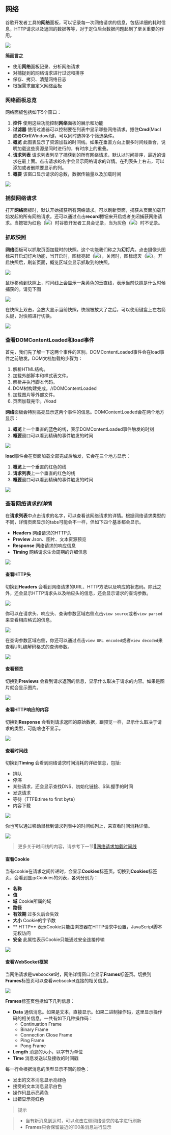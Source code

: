 ## 网络

谷歌开发者工具的**网络**面板，可以记录每一次网络请求的信息，包括详细的耗时信息，HTTP请求以及返回的数据等等，对于定位后台数据问题起到了至关重要的作用。

![](https://developers.google.cn/web/tools/chrome-devtools/network-performance/imgs/network-panel.png)

**简而言之**

* 使用**网络**面板记录、分析网络请求
* 对捕捉到的网络请求进行过滤和排序
* 保存、拷贝、清楚网络日志
* 根据需求自定义网络面板

### 网络面板总览

网络面板包括如下5个窗口：

1. **控件** 使用这些功能控制**网络**面板的展示和功能
2. **过滤器** 使用过滤器可以控制要在列表中显示哪些网络请求。摁住**Cmd**(Mac)或者**Ctrl**(Window)键，可以同时选择多个筛选条件。
3. **概览** 此图表显示了资源加载的时间线。如果在垂直方向上很多时间线重合，说明加载这些资源是同时进行的，有时序上的重叠。
4. **请求列表** 请求列表列举了捕获到的所有网络请求，默认以时间排序，最近的请求在最上面。点击请求的名字会显示网络请求的详情。在列表头上右击，可以添加或者删除要显示的列。
5. **概要** 该窗口显示请求的总数，数据传输量以及加载时间

![](https://developers.google.cn/web/tools/chrome-devtools/network-performance/imgs/panes.png)

### 捕获网络请求

打开**网络**面板时，默认开始捕获所有网络请求。可以刷新页面，捕获从页面加载开始发起的所有网络请求。还可以通过点击**record**摁钮来开启或者关闭捕获网络请求。当摁钮为红色（![](https://developers.google.cn/web/tools/chrome-devtools/network-performance/imgs/record-on.png)）时谷歌开发者工具会记录，当为灰色（![](https://developers.google.cn/web/tools/chrome-devtools/network-performance/imgs/record-off.png)）时不记录。

### 抓取快照

**网络**面板可以抓取页面加载时的快照。这个功能我们称之为**幻灯片**。点击摄像头图标来开启幻灯片功能，当开启时，图标亮起（![](https://developers.google.cn/web/tools/chrome-devtools/network-performance/imgs/filmstrip-enabled.png)），关闭时，图标熄灭（![](https://developers.google.cn/web/tools/chrome-devtools/network-performance/imgs/filmstrip-disabled.png)）。开启快照后，刷新页面，概览区域会显示抓取到的快照。

![](https://developers.google.cn/web/tools/chrome-devtools/network-performance/imgs/filmstrip.png)

鼠标移动到快照上，时间线上会显示一条黄色的垂直线，表示当前快照是什么时候捕获的。请见下图

![](https://developers.google.cn/web/tools/chrome-devtools/network-performance/imgs/filmstrip-timeline-overlay.png)

在快照上双击，会放大显示当前快照，快照被放大了之后，可以使用键盘上左右箭头键，对快照进行切换。

![](https://developers.google.cn/web/tools/chrome-devtools/network-performance/imgs/filmstrip-zoom.png)

### 查看DOMContentLoaded和load事件

首先，我们先了解一下这两个事件的区别。DOMContentLoaded事件会在load事件之前触发。DOM文档加载的步骤为：

1. 解析HTML结构。
2. 加载外部脚本和样式表文件。
3. 解析并执行脚本代码。
4. DOM树构建完成。//DOMContentLoaded
5. 加载图片等外部文件。
6. 页面加载完毕。//load

**网络**面板会特别高亮显示这两个事件的信息。DOMContentLoaded会在两个地方显示：

1. **概览**上一个垂直的蓝色的线，表示DOMContentLoaded事件触发的时刻
2. **概要**窗口可以看到精确的事件触发的时间

![](https://developers.google.cn/web/tools/chrome-devtools/network-performance/imgs/domcontentloaded.png)

**load**事件会在页面加载全部完成后触发，它会在三个地方显示：

1. **概览**上一个垂直的红色的线
2. **请求列表**上一个垂直的红色的线
3. **概要**窗口可以看到精确的事件触发的时间

![](https://developers.google.cn/web/tools/chrome-devtools/network-performance/imgs/load.png)

### 查看网络请求的详情

在**请求列表**中点击请求的名字，可以查看该网络请求的详情。根据网络请求类型的不同，详情页面显示的tabs可能会不一样，但如下四个基本都会显示。

* **Headers** 网络请求的HTTP头
* **Preview** Json、图片、文本资源预览
* **Response** 网络请求的响应信息
* **Timing** 网络请求生命周期的详细信息

![](https://developers.google.cn/web/tools/chrome-devtools/network-performance/imgs/network-headers.png)

#### 查看HTTP头

切换到**Headers** 会看到网络请求的URL、HTTP方法以及响应的状态码。除此之外，还会显示HTTP请求头以及响应头的信息，还会显示请求的查询参数。

![](https://developers.google.cn/web/tools/chrome-devtools/network-performance/imgs/network-headers.png)

你可以在请求头、响应头、查询参数区域右侧点击`view source`或者`view parsed`来查看相应格式的信息。

![](https://developers.google.cn/web/tools/chrome-devtools/network-performance/imgs/view-header-source.png)

在查询参数区域右侧，你还可以通过点击`view URL encoded`或者`view decoded`来查看URL编解码格式的查询参数。

![](https://developers.google.cn/web/tools/chrome-devtools/network-performance/imgs/view-url-encoded.png)


#### 查看预览

切换到**Previews** 会看到请求返回的信息，显示什么取决于请求的内容。如果是图片就会显示图片。

![](https://developers.google.cn/web/tools/chrome-devtools/network-performance/imgs/preview-png.png)

#### 查看HTTP响应的内容

切换到**Response** 会看到请求返回的原始数据，跟预览一样，显示什么取决于请求的类型，可能啥也不显示。

![](https://developers.google.cn/web/tools/chrome-devtools/network-performance/imgs/response-json.png)

#### 查看时间线

切换到**Timing** 会看到网络请求时间消耗的详细信息，包括:

* 排队
* 停滞
* 某些请求，还会显示查找DNS、初始化链接、SSL握手的时间
* 发送请求
* 等待（TTFB:time to first byte）
* 内容下载

![](https://developers.google.cn/web/tools/chrome-devtools/network-performance/imgs/timing-tab.png)

你也可以通过移动鼠标到请求列表中的时间线列上，来查看时间消耗详情。

![](https://developers.google.cn/web/tools/chrome-devtools/network-performance/imgs/timeline-view-hover.png)

> 更多关于时间线的内容，请参考下一节[网络请求加载时间线](网络请求加载时间线.md)

#### 查看Cookie

当有cookie在请求之间传递时，会显示**Cookies**标签页。切换到**Cookies**标签页，会看到显示Cookies的列表，各列分别为：

* **名称** 
* **值** 
* **域** Cookie所属的域
* **路径** 
* **有效期** 过多久后会失效
* **大小** Cookie的字节数
* ** HTTP** 表示Cookie只能由浏览器在HTTP请求中设置，JavaScript脚本无权访问
* **安全** 此属性表示Cookie只能通过安全连接传输

![](https://developers.google.cn/web/tools/chrome-devtools/network-performance/imgs/cookies.png)


#### 查看WebSocket框架

当网络请求是websocket时，网络详情窗口会显示**Frames**标签页。切换到**Frames**标签页可以查看websocket连接的相关信息。

![](https://developers.google.cn/web/tools/chrome-devtools/network-performance/imgs/websocket-frames.png)

**Frames**标签页包括如下几列信息：

* **Data** 通信消息。如果是文本，直接显示。如果二进制操作码，这里显示操作码的相关信息。一共有如下几种操作码：
    * Continuation Frame
    * Binary Frame
    * Connection Close Frame
    * Ping Frame
    * Pong Frame
* **Length** 消息的大小，以字节为单位
* **Time** 消息发送以及接收的时间戳

每一行会根据消息的类型显示不同的颜色：
* 发出的文本消息显示亮绿色
* 接受的文本消息显示白色
* 操作码显示亮黄色
* 出错显示亮红色

> 提示

> * 当有新消息到达时，可以点击左侧网络请求的名字进行刷新
> * **Frames**只会保留最近的100条消息进行显示


